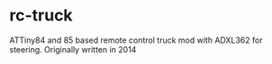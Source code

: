 # rc-truck
ATTiny84 and 85 based remote control truck mod with ADXL362 for steering.
Originally written in 2014
